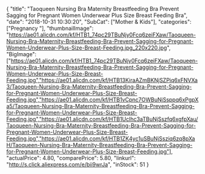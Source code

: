 {
	"title": "Taoqueen Nursing Bra Maternity Breastfeeding Bra Prevent Sagging for Pregnant Women Underwear Plus Size Breast Feeding Bra",
	"date": "2018-10-31 10:30:20",
	"SubCat": ["Mother & Kids"],
	"categories": ["Pregnancy "],
	"thumbnailImage": "https://ae01.alicdn.com/kf/HTB1_74pc29TBuNjy0Fcq6zeiFXaw/Taoqueen-Nursing-Bra-Maternity-Breastfeeding-Bra-Prevent-Sagging-for-Pregnant-Women-Underwear-Plus-Size-Breast-Feeding.jpg_220x220.jpg",
	"BigImage": ["https://ae01.alicdn.com/kf/HTB1_74pc29TBuNjy0Fcq6zeiFXaw/Taoqueen-Nursing-Bra-Maternity-Breastfeeding-Bra-Prevent-Sagging-for-Pregnant-Women-Underwear-Plus-Size-Breast-Feeding.jpg","https://ae01.alicdn.com/kf/HTB13KiraAZmBKNjSZPiq6xFNVXa3/Taoqueen-Nursing-Bra-Maternity-Breastfeeding-Bra-Prevent-Sagging-for-Pregnant-Women-Underwear-Plus-Size-Breast-Feeding.jpg","https://ae01.alicdn.com/kf/HTB1vCpnc7OWBuNjSsppq6xPgpXa5/Taoqueen-Nursing-Bra-Maternity-Breastfeeding-Bra-Prevent-Sagging-for-Pregnant-Women-Underwear-Plus-Size-Breast-Feeding.jpg","https://ae01.alicdn.com/kf/HTB1Uclhc3aTBuNjSszfq6xgfpXau/Taoqueen-Nursing-Bra-Maternity-Breastfeeding-Bra-Prevent-Sagging-for-Pregnant-Women-Underwear-Plus-Size-Breast-Feeding.jpg","https://ae01.alicdn.com/kf/HTB1ZK4yc1uSBuNjSsziq6zq8pXaH/Taoqueen-Nursing-Bra-Maternity-Breastfeeding-Bra-Prevent-Sagging-for-Pregnant-Women-Underwear-Plus-Size-Breast-Feeding.jpg"],
	"actualPrice": 4.80,
	"comparePrice": 5.80,
	"linkurl": "http://s.click.aliexpress.com/e/bii9wrJa",
	"inStock": 51
}
